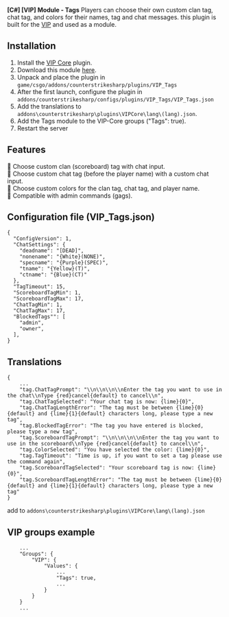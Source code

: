 **[C#] [VIP] Module - Tags** Players can choose their own custom clan tag, chat tag, and colors for their names, tag and chat messages.
this plugin is built for the [VIP](https://github.com/partiusfabaa/cs2-VIPCore) and used as a module.

## Installation

1. Install the [VIP Core](https://github.com/partiusfabaa/cs2-VIPCore) plugin.
2. Download this module [here](https://github.com/Next-il/VIP-Tags/releases).
3. Unpack and place the plugin in `game/csgo/addons/counterstrikesharp/plugins/VIP_Tags`
4. After the first launch, configure the plugin in `addons/counterstrikesharp/configs/plugins/VIP_Tags/VIP_Tags.json`
5. Add the translations to `addons\counterstrikesharp\plugins\VIPCore\lang\(lang).json`.
6. Add the Tags module to the VIP-Core groups ("Tags": true).
7. Restart the server

## Features

💎 Choose custom clan (scoreboard) tag with chat input. <br />
💎 Choose custom chat tag (before the player name) with a custom chat input. <br />
💎 Choose custom colors for the clan tag, chat tag, and player name. <br />
💎 Compatible with admin commands (gags). <br />

## Configuration file (VIP_Tags.json)

```
{
  "ConfigVersion": 1,
  "ChatSettings": {
    "deadname": "[DEAD]",
    "nonename": "{White}(NONE)",
    "specname": "{Purple}(SPEC)",
    "tname": "{Yellow}(T)",
    "ctname": "{Blue}(CT)"
  },
  "TagTimeout": 15,
  "ScoreboardTagMin": 1,
  "ScoreboardTagMax": 17,
  "ChatTagMin": 1,
  "ChatTagMax": 17,
  "BlockedTags"": [
	"admin",
	"owner",
  ],
}
```

## Translations

```
{
	...
	"tag.ChatTagPrompt": "\\n\\n\\n\\nEnter the tag you want to use in the chat\\nType {red}cancel{default} to cancel\\n",
	"tag.ChatTagSelected": "Your chat tag is now: {lime}{0}",
	"tag.ChatTagLengthError": "The tag must be between {lime}{0}{default} and {lime}{1}{default} characters long, please type a new tag",
	"tag.BlockedTagError": "The tag you have entered is blocked, please type a new tag",
	"tag.ScoreboardTagPrompt": "\\n\\n\\n\\nEnter the tag you want to use in the scoreboard\\nType {red}cancel{default} to cancel\\n",
	"tag.ColorSelected": "You have selected the color: {lime}{0}",
	"tag.TagTimeout": "Time is up, if you want to set a tag please use the command again",
	"tag.ScoreboardTagSelected": "Your scoreboard tag is now: {lime}{0}",
	"tag.ScoreboardTagLengthError": "The tag must be between {lime}{0}{default} and {lime}{1}{default} characters long, please type a new tag"
}
```

add to `addons\counterstrikesharp\plugins\VIPCore\lang\(lang).json`

## VIP groups example

```
	...
	"Groups": {
		"VIP": {
			"Values": {
				...
				"Tags": true,
				...
			}
		}
	}
	...
```

